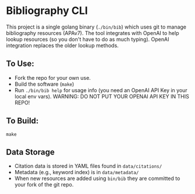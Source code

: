 # Bibliography CLI

This project is a single golang binary (`./bin/bib`) which uses git to manage bibliography resources (APAv7).
The tool integrates with OpenAI to help lookup resources (so you don't have to do as much typing).  OpenAI integration
replaces the older lookup methods.

## To Use:
- Fork the repo for your own use.
- Build the software (`make`) 
- Run `./bin/bib help` for usage info (you need an OpenAI API Key in your local env vars).
  WARNING: DO NOT PUT YOUR OPENAI API KEY IN THIS REPO!

## To Build:
`make`

## Data Storage
- Citation data is stored in YAML files found in `data/citations/`
- Metadata (e.g., keyword index) is in `data/metadata/`
- When new resources are added using `bin/bib` they are committed to your fork of the git repo.
